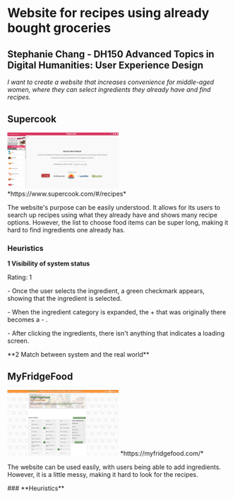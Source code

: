 # Website for recipes using already bought groceries
## Stephanie Chang - DH150 Advanced Topics in Digital Humanities: User Experience Design
*I want to create a website that increases convenience for middle-aged women, where they can select ingredients they already have and find recipes.*  

## **Supercook**
<img src="./supercook.png" width="50%">
*https://www.supercook.com/#/recipes*
<p> The website's purpose can be easily understood. It allows for its users to search up recipes using what they already have and shows many recipe options. However, the list to choose food items can be super long, making it hard to find ingredients one already has. </p>

### **Heuristics**
**1 Visibility of system status**
<p> Rating: 1 </p>
<p> - Once the user selects the ingredient, a green checkmark appears, showing that the ingredient is selected. </p>
<p> - When the ingredient category is expanded, the + that was originally there becomes a - . </p>
<p> - After clicking the ingredients, there isn't anything that indicates a loading screen. </p>
**2 Match between system and the real world**

## **MyFridgeFood**
<img src="./myfridgefood.png" width="50%">
*https://myfridgefood.com/*
<p> The website can be used easily, with users being able to add ingredients. However, it is a little messy, making it hard to look for the recipes. </p>
### **Heuristics**
